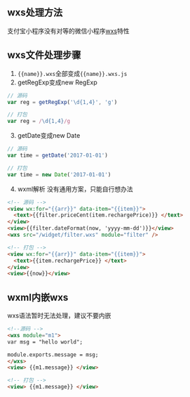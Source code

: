 ## wxs处理方法
支付宝小程序没有对等的微信小程序[wxs](https://mp.weixin.qq.com/debug/wxadoc/dev/framework/view/wxs/)特性

## wxs文件处理步骤
1. ``{{name}}.wxs``全部变成``{{name}}.wxs.js``
2. getRegExp变成new RegExp
```JavaScript
// 源码
var reg = getRegExp('\d{1,4}', 'g')

// 打包
var reg = /\d{1,4}/g
```
3. getDate变成new Date
```JavaScript
// 源码
var time = getDate('2017-01-01')

// 打包
var time = new Date('2017-01-01')
```
4. wxml解析
没有通用方案，只能自行想办法
```html
<!-- 源码 -->
<view wx:for="{{arr}}" data-item="{{item}}">
  <text>{{filter.priceCent(item.rechargePrice)}} </text>
</view>
<view>{{filter.dateFormat(now, 'yyyy-mm-dd')}}</view>
<wxs src="/widget/filter.wxs" module="filter" />

<!-- 打包 -->
<view wx:for="{{arr}}" data-item="{{item}}">
  <text>{{item.rechargePrice}} </text>
</view>
<view>{{now}}</view>
```

## wxml内嵌wxs
wxs语法暂时无法处理，建议不要内嵌
```html
<!--源码 -->
<wxs module="m1">
var msg = "hello world";

module.exports.message = msg;
</wxs>
<view> {{m1.message}} </view>

<!-- 打包 -->
<view> {{m1.message}} </view>
```